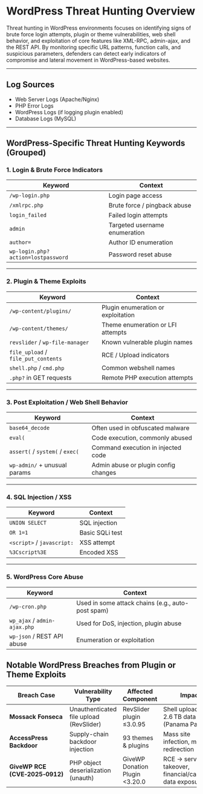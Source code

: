 # WordPress Threat Hunting Overview

Threat hunting in WordPress environments focuses on identifying signs of brute force login attempts, plugin or theme vulnerabilities, web shell behavior, and exploitation of core features like XML-RPC, admin-ajax, and the REST API. By monitoring specific URL patterns, function calls, and suspicious parameters, defenders can detect early indicators of compromise and lateral movement in WordPress-based websites.

---

## Log Sources
- Web Server Logs (Apache/Nginx)  
- PHP Error Logs	  
- WordPress Logs (if logging plugin enabled)  
- Database Logs (MySQL)	 

---

## WordPress-Specific Threat Hunting Keywords (Grouped)

### 1. Login & Brute Force Indicators

| **Keyword**                         | **Context**                              |
|-------------------------------------|------------------------------------------|
| `/wp-login.php`                     | Login page access                        |
| `/xmlrpc.php`                       | Brute force / pingback abuse             |
| `login_failed`                      | Failed login attempts                    |
| `admin`                             | Targeted username enumeration            |
| `author=`                           | Author ID enumeration                    |
| `wp-login.php?action=lostpassword`  | Password reset abuse                     |

---

### 2. Plugin & Theme Exploits

| **Keyword**                         | **Context**                              |
|-------------------------------------|------------------------------------------|
| `/wp-content/plugins/`             | Plugin enumeration or exploitation       |
| `/wp-content/themes/`              | Theme enumeration or LFI attempts        |
| `revslider` / `wp-file-manager`    | Known vulnerable plugin names            |
| `file_upload` / `file_put_contents`| RCE / Upload indicators                  |
| `shell.php` / `cmd.php`            | Common webshell names                    |
| `.php?` in GET requests            | Remote PHP execution attempts            |

---

### 3. Post Exploitation / Web Shell Behavior

| **Keyword**                         | **Context**                              |
|-------------------------------------|------------------------------------------|
| `base64_decode`                    | Often used in obfuscated malware         |
| `eval(`                           | Code execution, commonly abused          |
| `assert(` / `system(` / `exec(`    | Command execution in injected code       |
| `wp-admin/` + unusual params       | Admin abuse or plugin config changes     |

---

### 4. SQL Injection / XSS

| **Keyword**                         | **Context**                              |
|-------------------------------------|------------------------------------------|
| `UNION SELECT`                     | SQL injection                            |
| `OR 1=1`                           | Basic SQLi test                          |
| `<script>` / `javascript:`         | XSS attempt                              |
| `%3Cscript%3E`                     | Encoded XSS                              |

---

### 5. WordPress Core Abuse

| **Keyword**                         | **Context**                              |
|-------------------------------------|------------------------------------------|
| `/wp-cron.php`                     | Used in some attack chains (e.g., auto-post spam) |
| `wp_ajax` / `admin-ajax.php`       | Used for DoS, injection, plugin abuse    |
| `wp-json` / REST API abuse         | Enumeration or exploitation              |


## Notable WordPress Breaches from Plugin or Theme Exploits
| Breach Case              | Vulnerability Type                          | Affected Component                | Impact                                                    | Source                                                                                                                |
|--------------------------|---------------------------------------------|-----------------------------------|------------------------------------------------------------|-----------------------------------------------------------------------------------------------------------------------|
| **Mossack Fonseca**      | Unauthenticated file upload (RevSlider)    | RevSlider plugin ≤3.0.95          | Shell upload → 2.6 TB data leak (Panama Papers)            | [Wordfence](https://www.wordfence.com/blog/2016/04/mossack-fonseca-breach-vulnerable-slider-revolution/)             |
| **AccessPress Backdoor** | Supply-chain backdoor injection             | 93 themes & plugins               | Mass site infection, malware redirection                   | [BleepingComputer](https://www.bleepingcomputer.com/news/security/over-90-wordpress-themes-plugins-backdoored-in-supply-chain-attack/) |
| **GiveWP RCE (CVE‑2025‑0912)** | PHP object deserialization (unauth) | GiveWP Donation Plugin <3.20.0    | RCE → server takeover, financial/campaign data exposure    | [Reddit (r/netsec)](https://www.reddit.com/r/netsec/comments/ez6oon/)                                                 |
